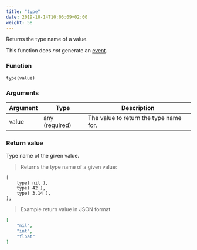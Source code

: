 ```yaml
---
title: "type"
date: 2019-10-14T10:06:09+02:00
weight: 58
---
```


Returns the type name of a value.

This function does *not* generate an [event](../../events).

### Function
`type(value)`

### Arguments
Argument | Type | Description
-------- | ---- | -----------
value | any (required) | The value to return the type name for.

### Return value
Type name of the given value.

> Returns the type name of a given value:

```
[
    type( nil ),
    type( 42 ),
    type( 3.14 ),
];
```

> Example return value in JSON format

```json
[
    "nil",
    "int",
    "float"
]
```
